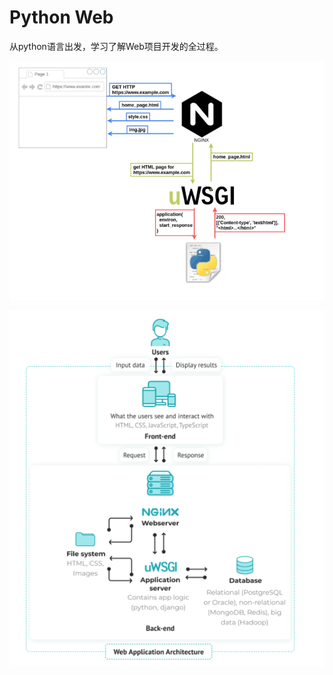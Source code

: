 # Python Web

从python语言出发，学习了解Web项目开发的全过程。

![image-20230215213558284](README.assets/image-20230215213558284.png)

![image-20230215213609265](README.assets/image-20230215213609265.png)